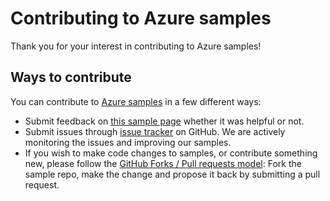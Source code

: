 # Contributing to Azure samples

Thank you for your interest in contributing to Azure samples!

## Ways to contribute

You can contribute to [Azure samples](https://azure.microsoft.com/documentation/samples/) in a few different ways:

- Submit feedback on [this sample page](https://azure.microsoft.com/documentation/samples/monitor-java-activitylog-alerts-on-security-breach-or-risk/) whether it was helpful or not.  
- Submit issues through [issue tracker](https://github.com/Azure-Samples/monitor-java-activitylog-alerts-on-security-breach-or-risk/issues) on GitHub. We are actively monitoring the issues and improving our samples.
- If you wish to make code changes to samples, or contribute something new, please follow the [GitHub Forks / Pull requests model](https://help.github.com/articles/fork-a-repo/): Fork the sample repo, make the change and propose it back by submitting a pull request.